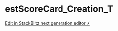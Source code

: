 # estScoreCard_Creation_T

[Edit in StackBlitz next generation editor ⚡️](https://stackblitz.com/~/github.com/ralekeo/estScoreCard_Creation_T)
